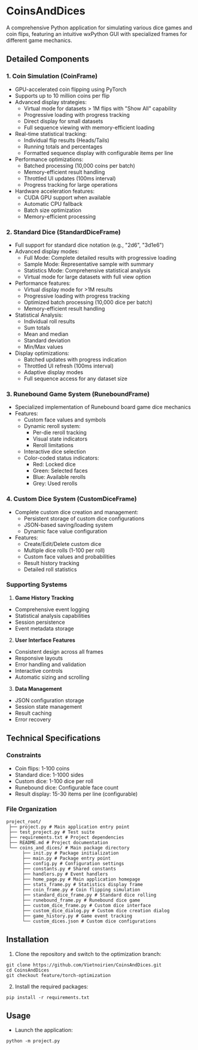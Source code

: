 # CoinsAndDices

A comprehensive Python application for simulating various dice games and coin flips, featuring an intuitive wxPython GUI with specialized frames for different game mechanics.

## Detailed Components

### 1. Coin Simulation (CoinFrame)
- GPU-accelerated coin flipping using PyTorch
- Supports up to 10 million coins per flip
- Advanced display strategies:
  - Virtual mode for datasets > 1M flips with "Show All" capability
  - Progressive loading with progress tracking
  - Direct display for small datasets
  - Full sequence viewing with memory-efficient loading
- Real-time statistical tracking:
  - Individual flip results (Heads/Tails)
  - Running totals and percentages
  - Formatted sequence display with configurable items per line
- Performance optimizations:
  - Batched processing (10,000 coins per batch)
  - Memory-efficient result handling
  - Throttled UI updates (100ms interval)
  - Progress tracking for large operations
- Hardware acceleration features:
  - CUDA GPU support when available
  - Automatic CPU fallback
  - Batch size optimization
  - Memory-efficient processing

### 2. Standard Dice (StandardDiceFrame)
- Full support for standard dice notation (e.g., "2d6", "3d1e6")
- Advanced display modes:
  - Full Mode: Complete detailed results with progressive loading
  - Sample Mode: Representative sample with summary
  - Statistics Mode: Comprehensive statistical analysis
  - Virtual mode for large datasets with full view option
- Performance features:
  - Virtual display mode for >1M results
  - Progressive loading with progress tracking
  - Optimized batch processing (10,000 dice per batch)
  - Memory-efficient result handling
- Statistical Analysis:
  - Individual roll results
  - Sum totals
  - Mean and median
  - Standard deviation
  - Min/Max values
- Display optimizations:
  - Batched updates with progress indication
  - Throttled UI refresh (100ms interval)
  - Adaptive display modes
  - Full sequence access for any dataset size

### 3. Runebound Game System (RuneboundFrame)
- Specialized implementation of Runebound board game dice mechanics
- Features:
  - Custom face values and symbols
  - Dynamic reroll system:
    - Per-die reroll tracking
    - Visual state indicators
    - Reroll limitations
  - Interactive dice selection
  - Color-coded status indicators:
    - Red: Locked dice
    - Green: Selected faces
    - Blue: Available rerolls
    - Grey: Used rerolls

### 4. Custom Dice System (CustomDiceFrame)
- Complete custom dice creation and management:
  - Persistent storage of custom dice configurations
  - JSON-based saving/loading system
  - Dynamic face value configuration
- Features:
  - Create/Edit/Delete custom dice
  - Multiple dice rolls (1-100 per roll)
  - Custom face values and probabilities
  - Result history tracking
  - Detailed roll statistics

### Supporting Systems

1. **Game History Tracking**
- Comprehensive event logging
- Statistical analysis capabilities
- Session persistence
- Event metadata storage

2. **User Interface Features**
- Consistent design across all frames
- Responsive layouts
- Error handling and validation
- Interactive controls
- Automatic sizing and scrolling

3. **Data Management**
- JSON configuration storage
- Session state management
- Result caching
- Error recovery

## Technical Specifications

### Constraints
- Coin flips: 1-100 coins
- Standard dice: 1-1000 sides
- Custom dice: 1-100 dice per roll
- Runebound dice: Configurable face count
- Result display: 15-30 items per line (configurable)

### File Organization
```
project_root/
 ├── project.py # Main application entry point
 ├── test_project.py # Test suite 
 ├── requirements.txt # Project dependencies 
 ├── README.md # Project documentation 
 └── coins_and_dices/ # Main package directory 
      ├── init.py # Package initialization 
      ├── main.py # Package entry point 
      ├── config.py # Configuration settings 
      ├── constants.py # Shared constants 
      ├── handlers.py # Event handlers 
      ├── home_page.py # Main application homepage 
      ├── stats_frame.py # Statistics display frame 
      ├── coin_frame.py # Coin flipping simulation 
      ├── standard_dice_frame.py # Standard dice rolling 
      ├── runebound_frame.py # Runebound dice game 
      ├── custom_dice_frame.py # Custom dice interface 
      ├── custom_dice_dialog.py # Custom dice creation dialog 
      ├── game_history.py # Game event tracking 
      └── custom_dices.json # Custom dice configurations
```

## Installation
1. Clone the repository and switch to the optimization branch:
```
git clone https://github.com/Vietnoirien/CoinsAndDices.git
cd CoinsAndDices
git checkout feature/torch-optimization
```
2. Install the required packages:
```
pip install -r requirements.txt
```

## Usage
- Launch the application:
```
python -m project.py
```

